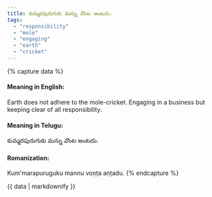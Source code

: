 ```yaml
---
title: కుమ్మరపురుగుకు మన్ను వొంట అంటదు.
tags:
  - "responsibility"
  - "mole"
  - "engaging"
  - "earth"
  - "cricket"
---
```


{% capture data %}
#### Meaning in English:
Earth does not adhere to the mole-cricket.
Engaging in a business but keeping clear of all responsibility.

#### Meaning in Telugu:
కుమ్మరపురుగుకు మన్ను వొంట అంటదు.

#### Romanization:
Kum'marapuruguku mannu voṇṭa aṇṭadu.
{% endcapture %}

{{ data | markdownify }}

